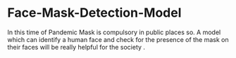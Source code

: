 # Face-Mask-Detection-Model
In this time of Pandemic Mask is compulsory in public places so. A model which can identify a human face and check for the presence of the mask on their faces will be really helpful for the society .
